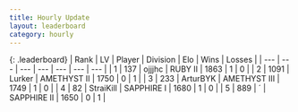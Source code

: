 ```yaml
---
title: Hourly Update
layout: leaderboard
category: hourly
---
```


{: .leaderboard}
| Rank | LV | Player | Division | Elo | Wins | Losses |
| --- | --- | --- | --- | --- | --- | --- |
| <span data-change="37">1</span> | 137 | <span title="ID: 555425">ojjjhc</span> | RUBY II | <span data-change="-325">1863</span> | <span data-change="-164">1</span> | <span data-change="-99">0</span> |
| <span data-change="120">2</span> | 1091 | <span title="ID: 209152">Lurker</span> | AMETHYST II | <span data-change="-275">1750</span> | <span data-change="-136">0</span> | <span data-change="-135">1</span> |
| <span data-change="137">3</span> | 233 | <span title="ID: 365286">ArturBYK</span> | AMETHYST III | <span data-change="-256">1749</span> | <span data-change="-61">1</span> | <span data-change="-33">0</span> |
| <span data-change="245">4</span> | 82 | <span title="ID: 687613">StraiKill</span> | SAPPHIRE I | <span data-change="-223">1680</span> | <span data-change="-135">1</span> | <span data-change="-209">0</span> |
| <span data-change="288">5</span> | 889 | <span title="ID: 224611">´</span> | SAPPHIRE II | <span data-change="-230">1650</span> | <span data-change="-74">0</span> | <span data-change="-58">1</span> |